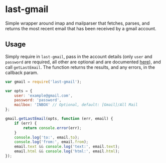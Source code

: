 last-gmail
==========

Simple wrapper around imap and mailparser that fetches, parses, and returns the most recent email that has been received by a gmail account.

Usage
---

Simply require in `last-gmail`, pass in the account details (only `user` and `password` are required, all other are optional and are documented [here](https://github.com/mscdex/node-imap#connection-instance-methods)), and call `getLastEmail`. The function returns the results, and any errors, in the callback param.

```javascript
var gmail = require('last-gmail');

var opts = {
    user: 'example@gmail.com',
    password: 'password',
    mailbox: 'INBOX' // Optional, default: [Gmail]/All Mail
};

gmail.getLastEmail(opts, function (err, email) {
    if (err) {
        return console.error(err);
    }
    console.log('to:', email.to);
    console.log('from:', email.from);
    email.text && console.log('text:', email.text);
    email.html && console.log('html:', email.html);
});
```
